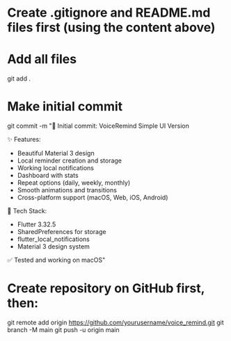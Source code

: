 # Create .gitignore and README.md files first (using the content above)

# Add all files
git add .

# Make initial commit
git commit -m "🎉 Initial commit: VoiceRemind Simple UI Version

✨ Features:
- Beautiful Material 3 design
- Local reminder creation and storage
- Working local notifications
- Dashboard with stats
- Repeat options (daily, weekly, monthly)
- Smooth animations and transitions
- Cross-platform support (macOS, Web, iOS, Android)

🔧 Tech Stack:
- Flutter 3.32.5
- SharedPreferences for storage
- flutter_local_notifications
- Material 3 design system

✅ Tested and working on macOS"

# Create repository on GitHub first, then:
git remote add origin https://github.com/yourusername/voice_remind.git
git branch -M main
git push -u origin main